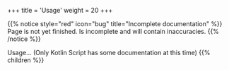 +++
title = 'Usage'
weight = 20
+++

{{% notice style="red" icon="bug" title="Incomplete documentation" %}}
Page is not yet finished. Is incomplete and will contain inaccuracies.
{{% /notice %}}

Usage... (Only Kotlin Script has some documentation at this time)
{{% children %}}


[//]: # ({{< tabs >}})

[//]: # ({{% tab title="Kotlin" %}})

[//]: # (```kotlin)

[//]: # (println&#40;"Hello World!"&#41;)

[//]: # (```)

[//]: # ({{% /tab %}})

[//]: # ({{% tab title="Java" %}})

[//]: # (```java)

[//]: # (System.out.println&#40;"Hello World!"&#41;;)

[//]: # (```)

[//]: # ({{% /tab %}})

[//]: # ({{< /tabs >}})